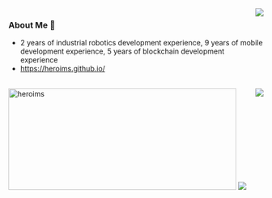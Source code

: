 <img align="right" src="https://github-readme-stats-heroims.vercel.app/api?username=heroims&count_private=true&show_icons=true&hide=prs&theme=radical" />

### About Me 👋
- 2 years of industrial robotics development experience, 9 years of mobile development experience, 5 years of blockchain development experience
- https://heroims.github.io/

<br/>
<img align="right" src="https://github-readme-stats-heroims.vercel.app/api/top-langs/?username=heroims&&langs_count=8&hide=html,ejs,scss,asp,css,perl,Objective-C%2B%2B&layout=compact&bg_color=23,e36143,104e95&title_color=fff&text_color=fff" />
<img src="https://github-readme-streak-stats.herokuapp.com/?user=heroims&" width=450 height=200 alt="heroims" />

<img src= "https://github-profile-trophy.vercel.app/?username=heroims"/>


<!--
**heroims/heroims** is a ✨ _special_ ✨ repository because its `README.md` (this file) appears on your GitHub profile.

Here are some ideas to get you started:

- 🔭 I’m currently working on ...
- 🌱 I’m currently learning ...
- 👯 I’m looking to collaborate on ...
- 🤔 I’m looking for help with ...
- 💬 Ask me about ...
- 📫 How to reach me: ...
- 😄 Pronouns: ...
- ⚡ Fun fact: ...
-->
